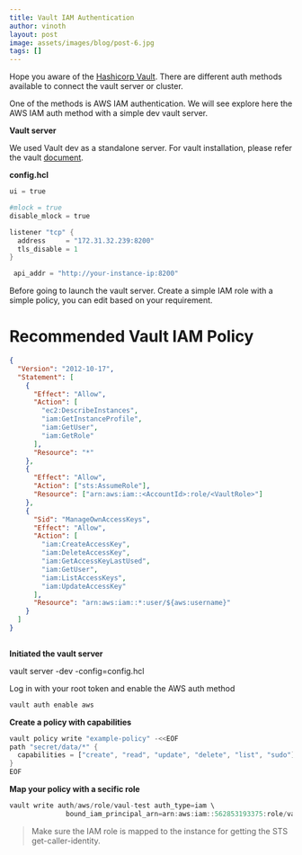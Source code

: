```yaml
---
title: Vault IAM Authentication
author: vinoth
layout: post
image: assets/images/blog/post-6.jpg
tags: []
---
```


Hope you aware of the [Hashicorp Vault](http://https://www.vaultproject.io/).  There are different auth methods available to connect the vault server or cluster.

One of the methods is AWS IAM authentication. We will see explore here the AWS IAM auth method with a simple dev vault server.

**Vault server**

We used Vault dev as a standalone server. For vault installation, please refer the vault [document](https://www.vaultproject.io/docs/install).

**config.hcl**

```awk
ui = true

#mlock = true
disable_mlock = true

listener "tcp" {
  address     = "172.31.32.239:8200"
  tls_disable = 1
}

 api_addr = "http://your-instance-ip:8200"

```
 Before going to launch the vault server. Create a simple IAM role with a simple policy, you can edit based on your requirement.

# **Recommended Vault IAM Policy**

```json
{
  "Version": "2012-10-17",
  "Statement": [
    {
      "Effect": "Allow",
      "Action": [
        "ec2:DescribeInstances",
        "iam:GetInstanceProfile",
        "iam:GetUser",
        "iam:GetRole"
      ],
      "Resource": "*"
    },
    {
      "Effect": "Allow",
      "Action": ["sts:AssumeRole"],
      "Resource": ["arn:aws:iam::<AccountId>:role/<VaultRole>"]
    },
    {
      "Sid": "ManageOwnAccessKeys",
      "Effect": "Allow",
      "Action": [
        "iam:CreateAccessKey",
        "iam:DeleteAccessKey",
        "iam:GetAccessKeyLastUsed",
        "iam:GetUser",
        "iam:ListAccessKeys",
        "iam:UpdateAccessKey"
      ],
      "Resource": "arn:aws:iam::*:user/${aws:username}"
    }
  ]
}
	
```


**Initiated the vault server**

vault server -dev -config=config.hcl

Log in with your root token and enable the AWS auth method

```awk
vault auth enable aws
```

**Create  a policy with capabilities**

```awk
vault policy write "example-policy" -<<EOF
path "secret/data/*" {
  capabilities = ["create", "read", "update", "delete", "list", "sudo"]
}
EOF
```
**Map your policy with a secific role**

```awk
vault write auth/aws/role/vaul-test auth_type=iam \
              bound_iam_principal_arn=arn:aws:iam::562853193375:role/vault-test policies=example-policy max_ttl=500h.
```
																								
> Make sure the IAM role is mapped to the instance for getting the STS get-caller-identity.

<script id="asciicast-378383" src="https://asciinema.org/a/378383.js" async></script>
